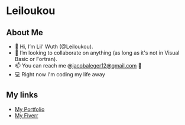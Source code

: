 # Leiloukou
## About Me
- 👋 Hi, I’m Lil' Wuth (@Leiloukou).
- 💞️ I’m looking to collaborate on anything (as long as it's not in Visual Basic or Fortran).
- 📫 You can reach me @jacobaleger12@gmail.com 📧
- 💻 Right now I'm coding my life away
## My links
- [My Portfolio](https://jacobl.netlify.app)
- [My Fiverr](https://fiverr.com/thecodingwhiz)
